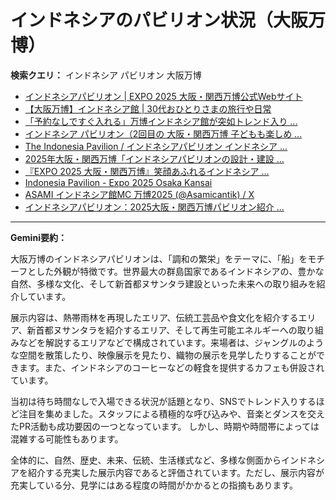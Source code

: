 # インドネシアのパビリオン状況（大阪万博）

**検索クエリ：** インドネシア パビリオン 大阪万博

- [インドネシアパビリオン | EXPO 2025 大阪・関西万博公式Webサイト](https://www.expo2025.or.jp/official-participant/indonesia/)
- [【大阪万博】インドネシア館 | 30代おひとりさまの旅行や日常](https://ameblo.jp/yrk0327/entry-12902904410.html)
- [「予約なしですぐ入れる」万博インドネシア館が突如トレンド入り ...](https://news.yahoo.co.jp/articles/5ac41a84985753620ac4aabaae90943de3cb4c7f)
- [インドネシア パビリオン（2回目の 大阪・関西万博 子どもも楽しめ ...](https://ameblo.jp/syenron1/entry-12908365440.html)
- [The Indonesia Pavilion / インドネシアパビリオン インドネシア ...](https://www.instagram.com/p/C6s6GRiu_ZW/)
- [2025年大阪・関西万博「インドネシアパビリオンの設計・建設 ...](https://www.fujiya-net.co.jp/news/20240501)
- [『EXPO 2025 大阪・関西万博』笑顔あふれるインドネシア ...](https://note.com/yamada_tourist/n/n27bea8822b97)
- [Indonesia Pavilion - Expo 2025 Osaka Kansai](https://expo2025indonesia.id/)
- [ASAMI インドネシア館MC 万博2025 (@Asamicantik) / X](https://x.com/asamicantik)
- [インドネシアパビリオン：2025大阪・関西万博パビリオン紹介 ...](https://www.nippon.com/ja/guide-to-japan/expo2025021/)


---

**Gemini要約：**

大阪万博のインドネシアパビリオンは、「調和の繁栄」をテーマに、「船」をモチーフとした外観が特徴です。世界最大の群島国家であるインドネシアの、豊かな自然、多様な文化、そして新首都ヌサンタラ建設といった未来への取り組みを紹介しています。

展示内容は、熱帯雨林を再現したエリア、伝統工芸品や食文化を紹介するエリア、新首都ヌサンタラを紹介するエリア、そして再生可能エネルギーへの取り組みなどを解説するエリアなどで構成されています。来場者は、ジャングルのような空間を散策したり、映像展示を見たり、織物の展示を見学したりすることができます。また、インドネシアのコーヒーなどの軽食を提供するカフェも併設されています。

当初は待ち時間なしで入場できる状況が話題となり、SNSでトレンド入りするほど注目を集めました。スタッフによる積極的な呼び込みや、音楽とダンスを交えたPR活動も成功要因の一つとなっています。  しかし、時期や時間帯によっては混雑する可能性もあります。

全体的に、自然、歴史、未来、伝統、生活様式など、多様な側面からインドネシアを紹介する充実した展示内容であると評価されています。ただし、展示内容が充実している分、見学にはある程度の時間がかかるとの指摘もあります。

